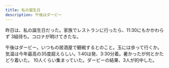 ```yaml
---
title: 私の誕生日
description: 午後はダービー
---
```


昨日は、私の誕生日だった。家族でレストランに行ったら、11:30にもかかわらず
3組待ち。コロナが明けてきたな。

午後はダービー。いつもの居酒屋で観戦するとのこと。玉には歩って行くか。
気温は今年最高の35度超えらしい。1:40は発、3:30分着。暑かったが何とかたどり着いた。
10人くらい集まっていた。ダービーの結果、3人が的中した。
